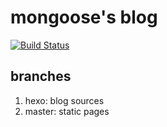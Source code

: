 # mongoose's blog

[![Build Status](https://www.travis-ci.org/menghuu/menghuu.github.io.svg?branch=hexo)](https://www.travis-ci.org/menghuu/menghuu.github.io)

## branches  
1. hexo: blog sources  
2. master: static pages  
